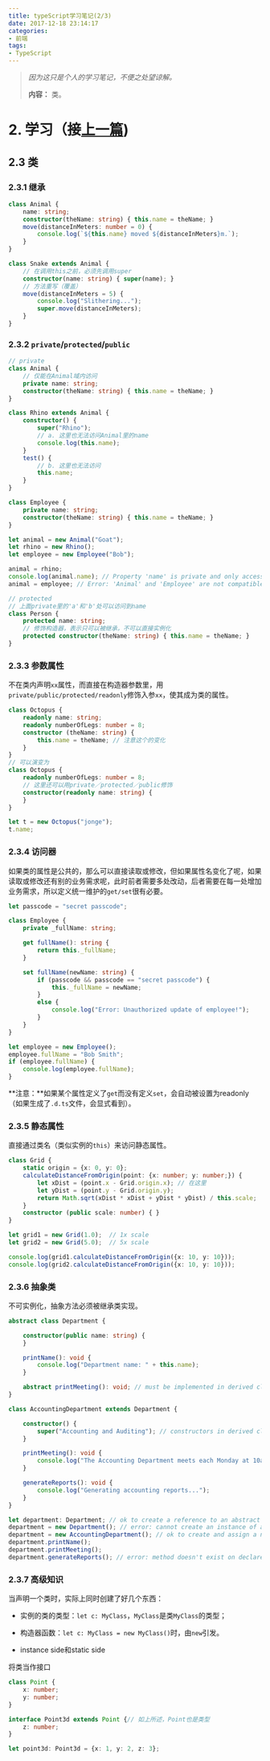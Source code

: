 ```yaml
---
title: typeScript学习笔记(2/3)
date: 2017-12-18 23:14:17
categories:
- 前端
tags:
- TypeScript
---
```

>*因为这只是个人的学习笔记，不便之处望谅解。*
>
>**内容：** 类。

# 2. 学习（接[上一篇](http://jonge.club/2017/12/16/typeScript-learn-1/))

## 2.3 类

### 2.3.1 继承
<!--more-->
```ts
class Animal {
    name: string;
    constructor(theName: string) { this.name = theName; }
    move(distanceInMeters: number = 0) {
        console.log(`${this.name} moved ${distanceInMeters}m.`);
    }
}

class Snake extends Animal {
    // 在调用this之前，必须先调用super
    constructor(name: string) { super(name); }
    // 方法重写（覆盖）
    move(distanceInMeters = 5) {
        console.log("Slithering...");
        super.move(distanceInMeters);
    }
}
```

### 2.3.2 `private`/`protected`/`public`

```ts
// private
class Animal {
    // 仅能在Animal域内访问
    private name: string;
    constructor(theName: string) { this.name = theName; }
}

class Rhino extends Animal {
    constructor() { 
        super("Rhino");
        // a. 这里也无法访问Animal里的name
        console.log(this.name);
    }
    test() {
        // b. 这里也无法访问
        this.name;
    }
}

class Employee {
    private name: string;
    constructor(theName: string) { this.name = theName; }
}

let animal = new Animal("Goat");
let rhino = new Rhino();
let employee = new Employee("Bob");

animal = rhino;
console.log(animal.name); // Property 'name' is private and only accessible within class 'Animal'.
animal = employee; // Error: 'Animal' and 'Employee' are not compatible

// protected
// 上面private里的'a'和'b'处可以访问到name
class Person {
    protected name: string;
    // 修饰构造器，表示只可以被继承，不可以直接实例化
    protected constructor(theName: string) { this.name = theName; }
}
```

### 2.3.3 参数属性

不在类内声明`xx`属性，而直接在构造器参数里，用`private/public/protected/readonly`修饰入参`xx`，使其成为类的属性。

```ts
class Octopus {
    readonly name: string;
    readonly numberOfLegs: number = 8;
    constructor (theName: string) {
        this.name = theName; // 注意这个的变化
    }
}
// 可以演变为
class Octopus {
    readonly numberOfLegs: number = 8;
    // 这里还可以用private／protected／public修饰
    constructor(readonly name: string) {
    }
}

let t = new Octopus("jonge");
t.name;
```

### 2.3.4 访问器

如果类的属性是公共的，那么可以直接读取或修改，但如果属性名变化了呢，如果读取或修改还有别的业务需求呢，此时前者需要多处改动，后者需要在每一处增加业务需求，所以定义统一维护的`get/set`很有必要。

```ts
let passcode = "secret passcode";

class Employee {
    private _fullName: string;

    get fullName(): string {
        return this._fullName;
    }

    set fullName(newName: string) {
        if (passcode && passcode == "secret passcode") {
            this._fullName = newName;
        }
        else {
            console.log("Error: Unauthorized update of employee!");
        }
    }
}

let employee = new Employee();
employee.fullName = "Bob Smith";
if (employee.fullName) {
    console.log(employee.fullName);
}
```

**注意：**如果某个属性定义了`get`而没有定义`set`，会自动被设置为readonly（如果生成了`.d.ts`文件，会显式看到）。

### 2.3.5 静态属性

直接通过类名（类似实例的`this`）来访问静态属性。

```ts
class Grid {
    static origin = {x: 0, y: 0};
    calculateDistanceFromOrigin(point: {x: number; y: number;}) {
        let xDist = (point.x - Grid.origin.x); // 在这里
        let yDist = (point.y - Grid.origin.y);
        return Math.sqrt(xDist * xDist + yDist * yDist) / this.scale;
    }
    constructor (public scale: number) { }
}

let grid1 = new Grid(1.0);  // 1x scale
let grid2 = new Grid(5.0);  // 5x scale

console.log(grid1.calculateDistanceFromOrigin({x: 10, y: 10}));
console.log(grid2.calculateDistanceFromOrigin({x: 10, y: 10}));
```

### 2.3.6 抽象类

不可实例化，抽象方法必须被继承类实现。

```ts
abstract class Department {

    constructor(public name: string) {
    }

    printName(): void {
        console.log("Department name: " + this.name);
    }

    abstract printMeeting(): void; // must be implemented in derived classes
}

class AccountingDepartment extends Department {

    constructor() {
        super("Accounting and Auditing"); // constructors in derived classes must call super()
    }

    printMeeting(): void {
        console.log("The Accounting Department meets each Monday at 10am.");
    }

    generateReports(): void {
        console.log("Generating accounting reports...");
    }
}

let department: Department; // ok to create a reference to an abstract type
department = new Department(); // error: cannot create an instance of an abstract class
department = new AccountingDepartment(); // ok to create and assign a non-abstract subclass
department.printName();
department.printMeeting();
department.generateReports(); // error: method doesn't exist on declared abstract type
```

### 2.3.7 高级知识

当声明一个类时，实际上同时创建了好几个东西：

* 实例的类的类型：`let c: MyClass`，`MyClass`是类`MyClass`的类型；

* 构造器函数：`let c: MyClass = new MyClass()`时，由`new`引发。

* instance side和static side

将类当作接口

```ts
class Point {
    x: number;
    y: number;
}

interface Point3d extends Point {// 如上所述，Point也是类型
    z: number;
}

let point3d: Point3d = {x: 1, y: 2, z: 3};
```